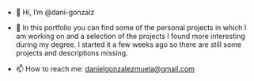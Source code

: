 - 👋 Hi, I’m @dani-gonzalz

- 👀 In this portfolio you can find some of the personal projects in which I am working on and a selection of the projects I found more interesting during my degree. I started it a few weeks ago so there are still some projects and descriptions missing.

- 📫 How to reach me: danielgonzalezmuela@gmail.com

